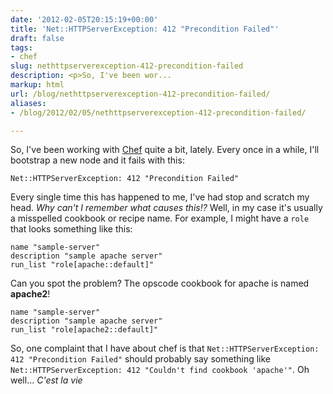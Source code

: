 ```yaml
---
date: '2012-02-05T20:15:19+00:00'
title: 'Net::HTTPServerException: 412 "Precondition Failed"'
draft: false
tags:
- chef
slug: nethttpserverexception-412-precondition-failed
description: <p>So, I've been wor...
markup: html
url: /blog/nethttpserverexception-412-precondition-failed/
aliases:
- /blog/2012/02/05/nethttpserverexception-412-precondition-failed/

---
```


<p>So, I've been working with <a href="http://www.opscode.com/chef/" _mce_href="http://www.opscode.com/chef/">Chef</a> quite a bit, lately. Every once in a while, I'll bootstrap a new node and it fails with this:</p>
<pre><code>Net::HTTPServerException: 412 "Precondition Failed"</code></pre>
<p>Every single time this has happened to me, I've had stop and scratch my head. <em>Why can't I remember what causes this!?</em> Well, in my case it's usually a misspelled cookbook or recipe name. For example, I might have a <code>role</code> that looks something like this:</p><pre><code class="ruby">name "sample-server"
description "sample apache server"
run_list "role[apache::default]"
</code></pre><p>Can you spot the problem? The opscode cookbook for apache is named <strong>apache2</strong>!</p><pre><code class="ruby">name "sample-server"
description "sample apache server"
run_list "role[apache2::default]"
</code></pre>
<p>So, one complaint that I have about chef is that <code>Net::HTTPServerException: 412 "Precondition Failed"</code> should probably say something like <code>Net::HTTPServerException: 412 "Couldn't find cookbook 'apache'"</code>. Oh well... <em>C'est la vie</em></p>